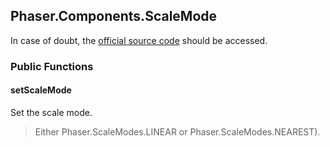 ## Phaser.Components.ScaleMode

In case of doubt, the [official source code](https://github.com/photonstorm/phaser) should be accessed.

### Public Functions

#### setScaleMode
Set the scale mode.

> Either Phaser.ScaleModes.LINEAR or Phaser.ScaleModes.NEAREST).
